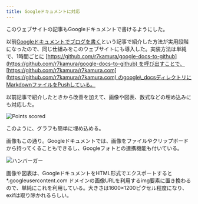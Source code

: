 ```yaml
---
title: Googleドキュメントに対応
---
```

このウェブサイトの記事もGoogleドキュメントで書けるようにした。

以前[Googleドキュメントでブログを書く](https://r7kamura.com/articles/2022-04-30-google-docs-for-blogging)という記事で紹介した方法が実用段階になったので、同じ仕組みをこのウェブサイトにも導入した。実装方法は単純で、1時間ごとに [https://github.com/r7kamura/google-docs-to-github](https://github.com/r7kamura/google-docs-to-github) を呼び出すことで、 [https://github.com/r7kamura/r7kamura.com](https://github.com/r7kamura/r7kamura.com) のgoogle\_docsディレクトリにMarkdownファイルをPushしている。

以前記事で紹介したときから改善を加えて、画像や図表、数式などの埋め込みにも対応した。

![](https://lh3.googleusercontent.com/docs/ADP-6oEX06zjVNBZgqoUsUmETUywF6vyoeuD1DRjAjGEZ0zkLJzadCn5zZ6OvkQxT-wzJf6Kl_LCyhJlIhkP4rUQ6Cq2rBuoE892GPHep5XfEnTUPaeY3D90uCTLAaVHkfqZz3SnKTMePS98f52aRfFqfoeAwoF_iHtkF6eA8lG4tUPVb4EINrWM7CjMqlypOLfF_G272FtRefR1Afo0Mx2B-nmKUJEG76uR9pJC8Rxvs8SP9kZCqF2y259XyxlpUpSdwSfq7jxwBCYmYPrk-inbjiv8-s4aXSssmZMSD02_PNGFZIX4t-9u_kDeIE1xWRiVsfblas4eqJPN-kS0QjPp6uT0cBZSBy3mJTrlV5T5XnDpL0FPH0mRXptDXdFRa6fuYPXYs__FrnfiXF4RpsDrDPQLJfg6dvvUILzKl9mVAi3PIq66PgDn3UZZTG_xP0kUh3SlquAM0b6KtSmWjBelRdI7EaypxpJe-gxpRCUhA2XEgTG1upNtSbWYfwEzlPTOLjOWUY5_NjjFiAYDIFigIe4PGEcwYcF8IWqpWyVZNMVcndRR7bTPOUo9vwMZxaBnpYREI1MyhqiSv4XJHgN3fsfLzaBTFxgb_N_PdkM0rtikgcQz9ciDBcEL-0taWJQwn1RuK606CiLu-hg9Gy6BIqii3GrHaAzpaWj94vnNCJ7oz6zt9WIU7Iw9kdaGi-GiGHG99bvFonXZUUmCjC9VN8YWdG4GwcfgNbFO20d1yQWljWeoURF0WLzCKhq9TzxGtjhfeqVodXp0altN-69ioKJ8wVV13YzXLa7DoypW5jzrb4RiM_SZikKEVVrKcckCk0BawBKZcxw1EaNAUWGhZ4rnaNAYFk8oCWRKVYctAFtVfhROH5hVbsf4RdmOlOEF4Xu3GyVJ9CInIIaZ0HXu4Priei5mqYjr_Q58C7v2nfne_K4DMW3VzFdf3muASNEu82iN_jLQz2Bj6M6-Juj64XP-QmaimbUdzdgSmKwoo3S-TEY_aoNQRsus8G_hCe1TurNIWR78SdnpxaE-WdQ_tkHEoXDkIUNITcKrqwc5xlrWr_HU7LxYrT3MT5R6BI8nea0-7mPueW23odTGtkzQoRp4RLo9WNZsCVtocy2csRSgrxujJ6GDLh4LYN8kIxBpQQ2lLHcUV9ceWiZZw-lapQjDgoSiLFngqcYVZi45n9IMMZaY_gCsyxFa6N5mJEVaQLALGK9uyDfkrx06mVwvqc6R-LNLClTUOxsJolnf5sXVpFSk "Points scored")

このように、グラフも簡単に埋め込める。

画像もこの通り。Googleドキュメントでは、画像をファイルやクリップボードから持ってくることもできるし、Googleフォトとの連携機能も付いている。

![](https://lh3.googleusercontent.com/docs/ADP-6oFCqeMS-mDEa0nqg-0lxmvVTEVw0tt0MNgon-wfvo-hFrHbQbInbChxOeSPPxceNErf4F9X1na0EP2Nbs8v7aSttPM924toUJJ-lqay-m_5qAHuRAfUscS_e7H73TV8H1Dmo83bohCMw8qtdQrAHqAYOniLhCr9JIww0Mr-RkpG7JZCIbe2gRmugIEKbBbDP9_KYqWho02OaaGSCPa7AIrCHGkyIGJmid2P-8qWJm2giL8BuPf5GP981bGnfZQoext-hlcxqN0KAHb9ejxPjn_XzyhuG1lr3juLgiJ9Ii8Al9WY9AgkROnq8a7XgsGwwWpaOD7myoP9s0hwYskVW11aCpZKC7n9GzMdyF0toJwwG8oCr0PUxBlweOSOZiKEwVdLNa-9fATBKhF5o71a1wXQ7vv1eAo_1SYum0R3o7w8H19Mzy6edJSQLQRfS5C7-nnqKqu8dv3EYFIMkQfbb97922Psu092hGcFvMdo_SjfH-E3giDm0rQqxXxnU0WR8PbbUBQzjSKTf3I099rEhVNLt3zgU6XScdLxG7zBYuXfOkl5EXA1N5N8EQd29qedgyN5ik2q-G_wGOQ4WeILbwmWz0JVjzM8OHwaZn6CF4aoUCImc_zgBMZME7aQ5lOZ6GugImqid7bHEUebsf2HZHJmJ75U7wg3FQXtDdbt5YOtc2T4OfUgTEwiTttpXhUwFVuzyDCJg59fNHCVcVxvS-fhINnWvWreNoCX4rL0Hev3DdaGiPA3H8SHbqND7mXZ-nVTujv-jnCipIi3I3TWPYOtyZsTqtK50aYdPIMn6I_GOP4oGlTg2r_JZ1iGJNEnsVhSqy1RR_8p9AhDzxEF1bM9orYumU92NkCrSQI7IhD9rJB_h9T-QGDU-2quk397YStDgu32T-RpbCRattSjUadwBMfW4M9aHL4o995sGmGMsUSSGfySILS1AZe_wFLtt_jvG1iZzbAdTaSq2jzANyFOiK6d2DqGuBWMn59cJyYHSp0VA-a81Fix3F8g0y5p9Ta03Crxw8VAa612jGZr7rSyxaxNsTXuzUR5eCD0VKiJGCGLo4Lk3nlyahzDIWnVmx1mYgiBCjbkSAr8da-XxV4NuiWCwT5bjutSZAeypuemQ_w0jFrTNVaCDTRmVd9LX8gtYunOiusbuU9DQxGkJPTg-9ow1fIv7aZeqX814Bgll9aP8ClMAR_X95BDRz60ZamYqDofzETsv-ZlCq4zPNP_k9GaxHJQCczPunzDh4g9ruhN "ハンバーガー")

画像や図表は、GoogleドキュメントをHTML形式でエクスポートすると \*.googleusercontent.com ドメインの画像URLを利用するimg要素に置き換わるので、単純にこれを利用している。大きさは1600×1200ピクセル程度になり、exifは取り除かれるらしい。
